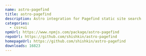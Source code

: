 ```yaml
---
name: astro-pagefind
title: astro-pagefind
description: Astro integration for Pagefind static site search
categories:
  - css+ui
npmUrl: https://www.npmjs.com/package/astro-pagefind
repoUrl: https://github.com/shishkin/astro-pagefind
homepageUrl: https://github.com/shishkin/astro-pagefind
downloads: 16823
---
```

